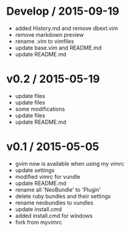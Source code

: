 
Develop / 2015-09-19
====================

  * added History.md and remove dbext.vim
  * remove markdown preview
  * rename .vim to vimfiles
  * update base.vim and README.md
  * update README.md

v0.2 / 2015-05-19
=================

  * update files
  * update files
  * some modifications
  * update files
  * update README.md

v0.1 / 2015-05-05
=================

  * gvim now is available when using my vimrc
  * update settings
  * modified vimrc for vundle
  * update README.md
  * rename all 'NeoBundle' to 'Plugin'
  * delete ruby bundles and their settings
  * rename neobundles to vundles
  * update install.cmd
  * added install.cmd for windows
  * fork from myvimrc
